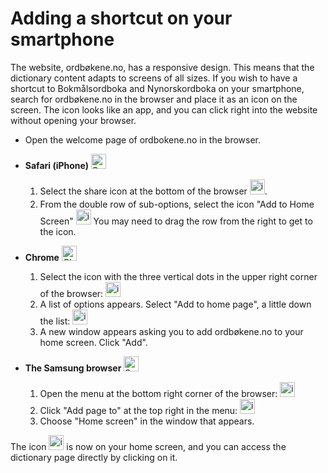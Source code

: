 # Adding a shortcut on your smartphone
The website, ordbøkene.no, has a responsive design. This means that the dictionary content adapts to screens of all sizes. If you wish to have a shortcut to Bokmålsordboka and Nynorskordboka on your smartphone, search for ordbøkene.no in the browser and place it as an icon on the screen. The icon looks like an app, and you can click right into the website without opening your browser.

*   Open the welcome page of ordbokene.no in the browser.
*   **Safari (iPhone)**&nbsp;<img alt="Safari logo" style="display:inline" src="https://api.iconify.design/logos:safari.svg" width="24" height="24">
    1. Select the share icon at the bottom of the browser <img style="display:inline; margin-bottom: .5em" alt="icon" src="https://api.iconify.design/material-symbols:ios-share-rounded.svg" width="24" height="24">.
    2. From the double row of sub-options, select the icon "Add to Home Screen" <img alt="icon" src="https://api.iconify.design/material-symbols:add-box-rounded.svg" style="display:inline" width="24" height="24"> You may need to drag the row from the right to get to the icon.


*   **Chrome**&nbsp;<img alt="Chrome logo" style="display:inline" src="https://api.iconify.design/logos:chrome.svg" width="24" height="24">
    1. Select the icon with the three vertical dots in the upper right corner of the browser: <img alt="icon" src="https://api.iconify.design/bi:three-dots-vertical.svg" style="display:inline" width="24" height="24">
    2. A list of options appears. Select "Add to home page", a little down the list: <img alt="icon" src="https://api.iconify.design/material-symbols:add-to-home-screen.svg" style="display:inline" width="24" height="24">
    3. A new window appears asking you to add ordbøkene.no to your home screen. Click "Add".

*   **The Samsung browser**&nbsp;<img style="background-color: white; display:inline" alt="Samsung-nettleser, logo" src="https://api.iconify.design/arcticons:samsung-browser.svg" width="24" height="24">
    1. Open the menu at the bottom right corner of the browser: <img style="display:inline" alt="icon" src="https://api.iconify.design/system-uicons:menu-hamburger.svg" style="display:inline" width="24" height="24">
    2. Click "Add page to" at the top right in the menu: <img style="display:inline" alt="icon" src="https://api.iconify.design/bi:plus-lg.svg" width="24" height="24">
    3. Choose "Home screen" in the window that appears.

The icon <img style="display:inline;" alt="icon" src="/favicon.ico" width="24" height="24"> is now on your home screen, and you can access the dictionary page directly by clicking on it.
